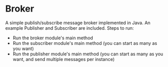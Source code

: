 # Broker

A simple publish/subscribe message broker implemented in Java.  An example Publisher and Subscriber are included.  Steps to run:

* Run the broker module's main method
* Run the subscriber module's main method (you can start as many as you want)
* Run the publisher module's main method (you can start as many as you want, and send multiple messages per instance)
